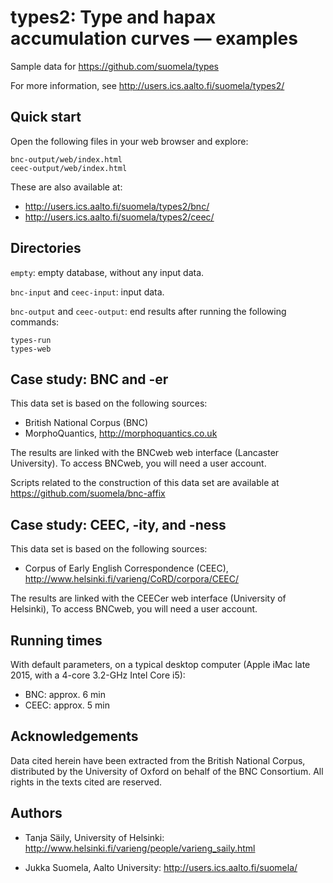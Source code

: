 types2: Type and hapax accumulation curves — examples
=====================================================

Sample data for https://github.com/suomela/types

For more information, see
http://users.ics.aalto.fi/suomela/types2/


Quick start
-----------

Open the following files in your web browser and explore:

    bnc-output/web/index.html
    ceec-output/web/index.html

These are also available at:

  - http://users.ics.aalto.fi/suomela/types2/bnc/
  - http://users.ics.aalto.fi/suomela/types2/ceec/


Directories
-----------

`empty`: empty database, without any input data.

`bnc-input` and `ceec-input`: input data.

`bnc-output` and `ceec-output`: end results after running the following
commands:

    types-run
    types-web


Case study: BNC and -er
-----------------------

This data set is based on the following sources:

  - British National Corpus (BNC)
  - MorphoQuantics, http://morphoquantics.co.uk

The results are linked with the BNCweb web interface (Lancaster University).
To access BNCweb, you will need a user account.

Scripts related to the construction of this data set are available at
https://github.com/suomela/bnc-affix


Case study: CEEC, -ity, and -ness
---------------------------------

This data set is based on the following sources:

  - Corpus of Early English Correspondence (CEEC),
    http://www.helsinki.fi/varieng/CoRD/corpora/CEEC/

The results are linked with the CEECer web interface (University of Helsinki),
To access BNCweb, you will need a user account.


Running times
-------------

With default parameters, on a typical desktop computer
(Apple iMac late 2015, with a 4-core 3.2-GHz Intel Core i5):

  - BNC: approx. 6 min
  - CEEC: approx. 5 min



Acknowledgements
----------------

Data cited herein have been extracted from the British National Corpus,
distributed by the University of Oxford on behalf of the BNC Consortium.
All rights in the texts cited are reserved.


Authors
-------

  - Tanja Säily, University of Helsinki:
    http://www.helsinki.fi/varieng/people/varieng_saily.html

  - Jukka Suomela, Aalto University:
    http://users.ics.aalto.fi/suomela/
